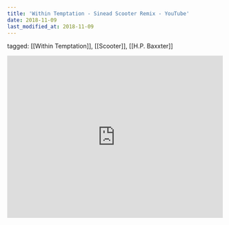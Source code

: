 ```yaml
---
title: 'Within Temptation - Sinead Scooter Remix - YouTube'
date: 2018-11-09
last_modified_at: 2018-11-09
---
```

tagged: [[Within Temptation]], [[Scooter]], [[H.P. Baxxter]]
<iframe allow="accelerometer; autoplay; clipboard-write; encrypted-media; gyroscope; picture-in-picture" allowfullscreen="" frameborder="0" height="375" id="youtube_iframe" src="https://www.youtube.com/embed/pfMgD3m6b7s?feature=oembed&amp;enablejsapi=1&amp;origin=https://safe.txmblr.com&amp;wmode=opaque" width="500"></iframe>